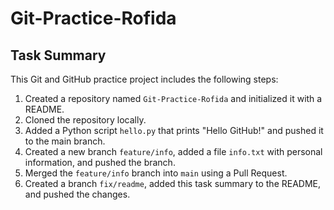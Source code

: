 # Git-Practice-Rofida
## Task Summary

This Git and GitHub practice project includes the following steps:

1. Created a repository named `Git-Practice-Rofida` and initialized it with a README.
2. Cloned the repository locally.
3. Added a Python script `hello.py` that prints "Hello GitHub!" and pushed it to the main branch.
4. Created a new branch `feature/info`, added a file `info.txt` with personal information, and pushed the branch.
5. Merged the `feature/info` branch into `main` using a Pull Request.
6. Created a branch `fix/readme`, added this task summary to the README, and pushed the changes.
